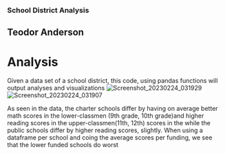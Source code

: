 ### School District Analysis

## Teodor Anderson

# Analysis
Given a data set of a school district, this code, using pandas functions will output analyses and visualizations 
![Screenshot_20230224_031929](https://user-images.githubusercontent.com/116928193/221319571-5fc35494-9f2c-45b5-b4bf-b01773fa0533.png)
![Screenshot_20230224_031907](https://user-images.githubusercontent.com/116928193/221319581-0ae1ffc0-89ed-4871-8bbd-a2476623dcc6.png)


As seen in the data, the charter schools differ by having on average better math scores in the lower-classmen (9th grade, 10th grade)and higher reading scores in the upper-classmen(11th, 12th) scores in the while the public schools differ by higher reading scores, slightly. When using a dataframe per school and coing the average scores per funding, we see that the lower funded schools do worst
 
